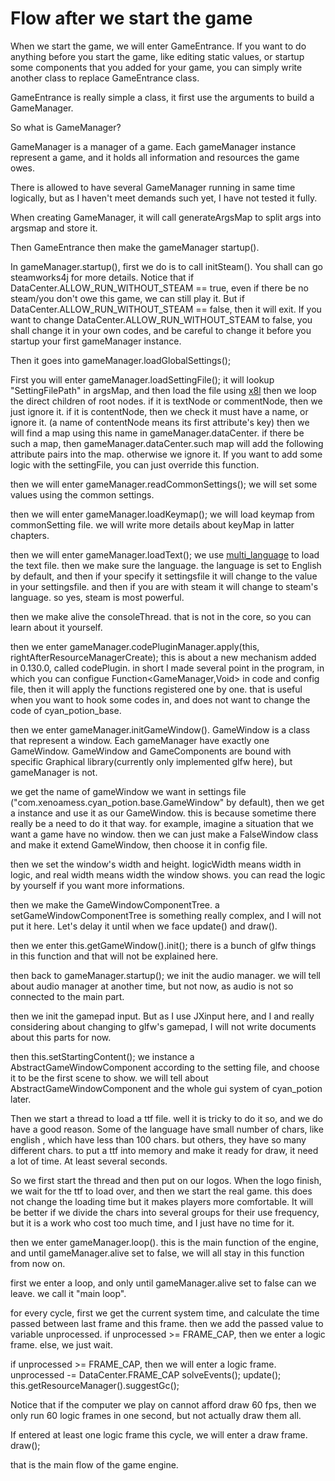 # Flow after we start the game
When we start the game, we will enter GameEntrance.
If you want to do anything before you start the game,
like editing static values, or startup some components that you added for your game,
you can simply write another class to replace GameEntrance class.

GameEntrance is really simple a class, 
it first use the arguments to build a GameManager.

So what is GameManager?

GameManager is a manager of a game. Each gameManager instance represent a game,
and it holds all information and resources the game owes.

There is allowed to have several GameManager running in same time logically,
but as I haven't meet demands such yet,
I have not tested it fully.

When creating GameManager,
it will call generateArgsMap to split args into argsmap and store it.

Then GameEntrance then make the gameManager startup().

In gameManager.startup(), first we do is to call initSteam().
You shall can go steamworks4j for more details.
Notice that if DataCenter.ALLOW_RUN_WITHOUT_STEAM == true,
even if there be no steam/you don't owe this game, we can still play it.
But if DataCenter.ALLOW_RUN_WITHOUT_STEAM == false, then it will exit.
If you want to change DataCenter.ALLOW_RUN_WITHOUT_STEAM to false,
you shall change it in your own codes,
and be careful to change it before you startup your first gameManager instance.

Then it goes into gameManager.loadGlobalSettings();

First you will enter gameManager.loadSettingFile();
it will lookup "SettingFilePath" in argsMap,
and then load the file using [x8l](https://github.com/cyanpotion/x8l)
then we loop the direct children of root nodes.
if it is textNode or commentNode, then we just ignore it.
if it is contentNode, then we check it must have a name, or ignore it.
(a name of contentNode means its first attribute's key)
then we will find a map using this name in gameManager.dataCenter.
if there be such a map, then gameManager.dataCenter.such map will add the following attribute pairs into the map.
otherwise we ignore it.
If you want to add some logic with the settingFile, you can just override this function.

then we will enter gameManager.readCommonSettings();
we will set some values using the common settings.

then we will enter gameManager.loadKeymap();
we will load keymap from commonSetting file.
we will write more details about keyMap in latter chapters.

then we will enter gameManager.loadText();
we use [multi_language](https://github.com/cyanpotion/multi_language) to load the text file.
then we make sure the language.
the language is set to English by default,
and then if your specify it settingsfile it will change to the value in your settingsfile.
and then if you are with steam it will change to steam's language.
so yes, steam is most powerful.

then we make alive the consoleThread.
that is not in the core, so you can learn about it yourself.

then we enter gameManager.codePluginManager.apply(this, rightAfterResourceManagerCreate);
this is about a new mechanism added in 0.130.0, called codePlugin.
in short I made several point in the program, 
in which you can configue Function<GameManager,Void> in code and config file,
then it will apply the functions registered one by one.
that is useful when you want to hook some codes in, and does not want to change the code of cyan_potion_base.

then we enter gameManager.initGameWindow().
GameWindow is a class that represent a window.
Each gameManager have exactly one GameWindow.
GameWindow and GameComponents are bound with specific Graphical library(currently only implemented glfw here), but gameManager is not. 

we get the name of gameWindow we want in settings file ("com.xenoamess.cyan_potion.base.GameWindow" by default), 
then we get a instance and use it as our GameWindow.
this is because sometime there really be a need to do it that way.
for example, imagine a situation that we want a game have no window.
then we can just make a FalseWindow class and make it extend GameWindow, 
then choose it in config file.

then we set the window's width and height.
logicWidth means width in logic, and real width means width the window shows.
you can read the logic by yourself if you want more informations.

then we make the GameWindowComponentTree. 
a setGameWindowComponentTree is something really complex,
and I will not put it here.
Let's delay it until when we face update() and draw().

then we enter this.getGameWindow().init();
there is a bunch of glfw things in this function and that will not be explained here.

then back to gameManager.startup();
we init the audio manager.
we will tell about audio manager at another time, but not now, as audio is not so connected to the main part.

then we init the gamepad input.
But as I use JXinput here, and I and really considering about changing to glfw's gamepad, 
I will not write documents about this parts for now.

then this.setStartingContent();
we instance a AbstractGameWindowComponent according to the setting file,
and choose it to be the first scene to show.
we will tell about AbstractGameWindowComponent and the whole gui system of cyan_potion later.

Then we start a thread to load a ttf file.
well it is tricky to do it so, and we do have a good reason.
Some of the language have small number of chars, like english , which have less than 100 chars.
but others, they have so many different chars.
to put a ttf into memory and make it ready for draw, it need a lot of time.
At least several seconds.

So we first start the thread and then put on our logos.
When the logo finish, we wait for the ttf to load over, and then we start the real game.
this does not change the loading time but it makes players more comfortable.
It will be better if we divide the chars into several groups for their use frequency,
but it is a work who cost too much time, and I just have no time for it.

then we enter gameManager.loop().
this is the main function of the engine, 
and until gameManager.alive set to false, 
we will all stay in this function from now on.

first we enter a loop, and only until gameManager.alive set to false can we leave.
we call it "main loop".

for every cycle, first we get the current system time,
and calculate the time passed between last frame and this frame.
then we add the passed value to variable unprocessed.
if unprocessed >= FRAME_CAP, then we enter a logic frame.
else, we just wait.

if unprocessed >= FRAME_CAP, then we will enter a logic frame.
unprocessed -= DataCenter.FRAME_CAP
solveEvents(); 
update();
this.getResourceManager().suggestGc();

Notice that if the computer we play on cannot afford draw 60 fps, 
then we only run 60 logic frames in one second, but not actually draw them all.

If entered at least one logic frame this cycle, we will enter a draw frame.
draw();

that is the main flow of the game engine.
